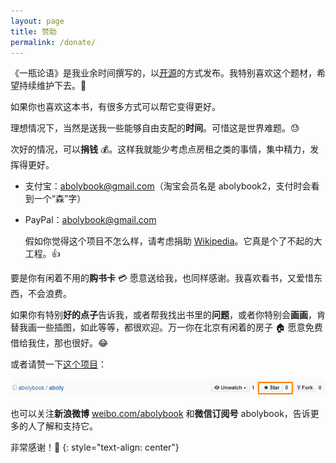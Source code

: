 ```yaml
---
layout: page
title: 赞助
permalink: /donate/
---
```


《一瓶论语》是我业余时间撰写的，以[开源](https://github.com/abolybook/aboly)的方式发布。我特别喜欢这个题材，希望持续维护下去。:sunflower:

如果你也喜欢这本书，有很多方式可以帮它变得更好。

理想情况下，当然是送我一些能够自由支配的**时间**。可惜这是世界难题。:sweat:

次好的情况，可以**捐钱** :moneybag:。这样我就能少考虑点房租之类的事情，集中精力，发挥得更好。

- 支付宝：abolybook@gmail.com（淘宝会员名是 abolybook2，支付时会看到一个“森”字）
- PayPal：abolybook@gmail.com

  假如你觉得这个项目不怎么样，请考虑捐助 [Wikipedia](https://en.wikipedia.org)。它真是个了不起的大工程。:+1:

要是你有闲着不用的**购书卡** :credit_card: 愿意送给我，也同样感谢。我喜欢看书，又爱惜东西，不会浪费。

如果你有特别**好的点子**告诉我，或者帮我找出书里的**问题**，或者你特别会**画画**，肯替我画一些插图，如此等等，都很欢迎。万一你在北京有闲着的房子 :house: 愿意免费借给我住，那也很好。:joy:

或者请赞一下[这个项目](https://github.com/abolybook/aboly)：

![star me](/img/star.png)

也可以关注**新浪微博** [weibo.com/abolybook](http://weibo.com/abolybook) 和**微信订阅号** abolybook，告诉更多的人了解和支持它。

非常感谢！:pray:
{: style="text-align: center"}
